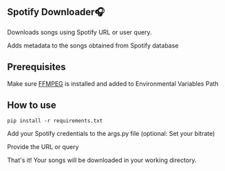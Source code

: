 ## Spotify Downloader🎧

Downloads songs using Spotify URL or user query.

Adds metadata to the songs obtained from Spotify database

## Prerequisites
Make sure [FFMPEG](https://ffmpeg.org/download.html) is installed and added to Environmental Variables Path

## How to use
```pip install -r requirements.txt```

Add your Spotify credentials to the args.py file (optional: Set your bitrate)

Provide the URL or query

That's it! Your songs will be downloaded in your working directory.
